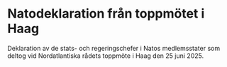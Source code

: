 # Natodeklaration från toppmötet i Haag

Deklaration av de stats- och regeringschefer i Natos medlemsstater som deltog vid Nordatlantiska rådets toppmöte i Haag den 25 juni 2025.
